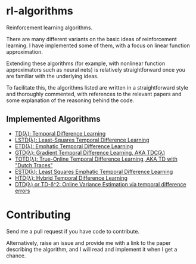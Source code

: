 # rl-algorithms

Reinforcement learning algorithms.

There are many different variants on the basic ideas of reinforcement learning.
I have implemented some of them, with a focus on linear function approximation.

Extending these algorithms (for example, with nonlinear function approximators such as neural nets) is relatively straightforward once you are familiar with the underlying ideas.

To facilitate this, the algorithms listed are written in a straightforward style and thoroughly commented, with references to the relevant papers and some explanation of the reasoning behind the code.

## Implemented Algorithms

- [TD(λ): Temporal Difference Learning](py3/td.py)
- [LSTD(λ): Least-Squares Temporal Difference Learning](py3/lstd.py)
- [ETD(λ): Emphatic Temporal Difference Learning](py3/etd.py)
- [GTD(λ): Gradient Temporal Difference Learning, AKA TDC(λ)](py3/gtd.py)
- [TOTD(λ): True-Online Temporal Difference Learning, AKA TD with "Dutch Traces"](py3/totd.py)
- [ESTD(λ): Least Squares Emphatic Temporal Difference Learning](py3/elstd.py)
- [HTD(λ): Hybrid Temporal Difference Learning](py3/htd.py)
- [DTD(λ) or TD-δ^2: Online Variance Estimation via temporal difference errors](py3/td-variance.py)

# Contributing

Send me a pull request if you have code to contribute.

Alternatively, raise an issue and provide me with a link to the paper describing the algorithm, and I will read and implement it when I get a chance.

